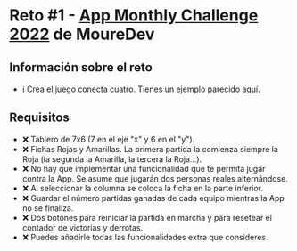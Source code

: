 # Reto #1 - [App Monthly Challenge 2022](https://github.com/mouredev/Monthly-App-Challenge-2022 "App Monthly Challenge 2022") de MoureDev #

## Información sobre el reto ##
* :information_source: Crea el juego conecta cuatro. Tienes un ejemplo parecido [aquí](https://solitariosonline.es/conecta-4).

## Requisitos ##
* :x: Tablero de 7x6 (7 en el eje "x" y 6 en el "y").
* :x: Fichas Rojas y Amarillas. La primera partida la comienza siempre la Roja (la segunda la Amarilla, la tercera la Roja...).
* :x: No hay que implementar una funcionalidad que te permita jugar contra la App. Se asume que jugarán dos personas reales alternándose.
* :x: Al seleccionar la columna se coloca la ficha en la parte inferior.
* :x: Guardar el número partidas ganadas de cada equipo mientras la App no se finaliza.
* :x: Dos botones para reiniciar la partida en marcha y para resetear el contador de victorias y derrotas.
* :x: Puedes añadirle todas las funcionalidades extra que consideres.

